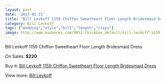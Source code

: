 ```yaml
---
layout: post
date: '2017-01-21'
title: "Bill Levkoff 1159 Chiffon Sweetheart Floor Length Bridesmaid Dress"
category: Bill Levkoff
tags: ["wedding","style","bill","length","crazy"]
image: http://www.eudances.com/9952-thickbox_default/bill-levkoff-1159-chiffon-sweetheart-floor-length-bridesmaid-dress.jpg
---
```

Bill Levkoff 1159 Chiffon Sweetheart Floor Length Bridesmaid Dress

On Sales: **$220**
<a href="https://www.eudances.com/en/bill-levkoff/3274-bill-levkoff-1159-chiffon-sweetheart-floor-length-bridesmaid-dress.html"><amp-img layout="responsive" width="600" height="600" src="//www.eudances.com/9952-thickbox_default/bill-levkoff-1159-chiffon-sweetheart-floor-length-bridesmaid-dress.jpg" alt="Bill Levkoff 1159 Chiffon Sweetheart Floor Length Bridesmaid Dress 0" /></a>
<a href="https://www.eudances.com/en/bill-levkoff/3274-bill-levkoff-1159-chiffon-sweetheart-floor-length-bridesmaid-dress.html"><amp-img layout="responsive" width="600" height="600" src="//www.eudances.com/9955-thickbox_default/bill-levkoff-1159-chiffon-sweetheart-floor-length-bridesmaid-dress.jpg" alt="Bill Levkoff 1159 Chiffon Sweetheart Floor Length Bridesmaid Dress 1" /></a>
<a href="https://www.eudances.com/en/bill-levkoff/3274-bill-levkoff-1159-chiffon-sweetheart-floor-length-bridesmaid-dress.html"><amp-img layout="responsive" width="600" height="600" src="//www.eudances.com/9954-thickbox_default/bill-levkoff-1159-chiffon-sweetheart-floor-length-bridesmaid-dress.jpg" alt="Bill Levkoff 1159 Chiffon Sweetheart Floor Length Bridesmaid Dress 2" /></a>
<a href="https://www.eudances.com/en/bill-levkoff/3274-bill-levkoff-1159-chiffon-sweetheart-floor-length-bridesmaid-dress.html"><amp-img layout="responsive" width="600" height="600" src="//www.eudances.com/9953-thickbox_default/bill-levkoff-1159-chiffon-sweetheart-floor-length-bridesmaid-dress.jpg" alt="Bill Levkoff 1159 Chiffon Sweetheart Floor Length Bridesmaid Dress 3" /></a>

Buy it: [Bill Levkoff 1159 Chiffon Sweetheart Floor Length Bridesmaid Dress](https://www.eudances.com/en/bill-levkoff/3274-bill-levkoff-1159-chiffon-sweetheart-floor-length-bridesmaid-dress.html "Bill Levkoff 1159 Chiffon Sweetheart Floor Length Bridesmaid Dress")

View more: [Bill Levkoff](https://www.eudances.com/en/57-bill-levkoff "Bill Levkoff")